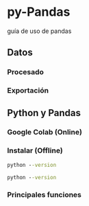 # py-Pandas
guía de uso de pandas

## Datos



### Procesado



### Exportación



## Python y Pandas

### Google Colab (Online)



### Instalar (Offline)


``` bat
python --version
```

``` bat
python --version
```

### Principales funciones


``` py



```